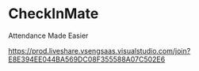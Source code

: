 # CheckInMate
Attendance Made Easier

https://prod.liveshare.vsengsaas.visualstudio.com/join?E8E394EE044BA569DC08F355588A07C502E6 
